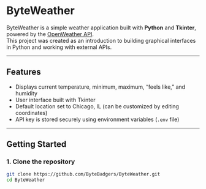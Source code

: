 # ByteWeather

ByteWeather is a simple weather application built with **Python** and **Tkinter**, powered by the [OpenWeather API](https://openweathermap.org/api).  
This project was created as an introduction to building graphical interfaces in Python and working with external APIs.

---

## Features
- Displays current temperature, minimum, maximum, “feels like,” and humidity  
- User interface built with Tkinter  
- Default location set to Chicago, IL (can be customized by editing coordinates)  
- API key is stored securely using environment variables (`.env` file)  

---

## Getting Started

### 1. Clone the repository
```bash
git clone https://github.com/ByteBadgers/ByteWeather.git
cd ByteWeather
